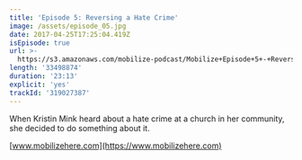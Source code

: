 ```yaml
---
title: 'Episode 5: Reversing a Hate Crime'
image: /assets/episode_05.jpg
date: 2017-04-25T17:25:04.419Z
isEpisode: true
url: >-
  https://s3.amazonaws.com/mobilize-podcast/Mobilize+Episode+5+-+Reversing+a+Hate+Crime.mp3
length: '33498874'
duration: '23:13'
explicit: 'yes'
trackId: '319027387'
---
```

When Kristin Mink heard about a hate crime at a church in her community, she decided to do something about it. 

[www.mobilizehere.com](https://www.mobilizehere.com)


